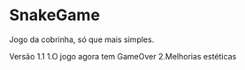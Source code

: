 # SnakeGame
Jogo da cobrinha, só que mais simples.

Versão 1.1
  1.O jogo agora tem GameOver
  2.Melhorias estéticas
